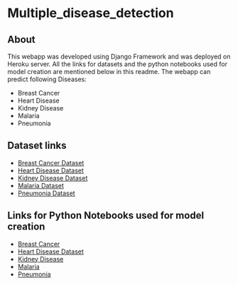 # Multiple_disease_detection

## About

This webapp was developed using Django Framework and was deployed on Heroku server. All the links for datasets and the python notebooks used for model creation are mentioned below in this readme. The webapp can predict following Diseases:

* Breast Cancer
* Heart Disease
* Kidney Disease
* Malaria
* Pneumonia

## Dataset links
* [Breast Cancer Dataset](https://www.kaggle.com/uciml/breast-cancer-wisconsin-data)
* [Heart Disease Dataset](https://www.kaggle.com/ronitf/heart-disease-uci)
* [Kidney Disease Dataset](https://www.kaggle.com/mansoordaku/ckdisease)
* [Malaria Dataset](https://www.kaggle.com/iarunava/cell-images-for-detecting-malaria)
* [Pneumonia Dataset](https://www.kaggle.com/paultimothymooney/chest-xray-pneumonia)

## Links for Python Notebooks used for model creation
* [Breast Cancer](https://github.com/irshad256/Multiple_disease_detection/blob/main/notebooks/Breast%20Cancer.ipynb)
* [Heart Disease Dataset](https://github.com/irshad256/Multiple_disease_detection/blob/main/notebooks/Heart%20Disease.ipynb)
* [Kidney Disease](https://github.com/irshad256/Multiple_disease_detection/blob/main/notebooks/Kidney%20Disease.ipynb)
* [Malaria](https://github.com/irshad256/Multiple_disease_detection/blob/main/notebooks/malaria.ipynb)
* [Pneumonia](https://github.com/irshad256/Multiple_disease_detection/blob/main/notebooks/pneumonia.ipynb)
